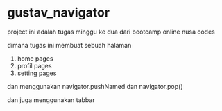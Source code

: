 # gustav_navigator

project ini adalah tugas minggu ke dua dari bootcamp online nusa codes

dimana tugas ini membuat sebuah halaman

1. home pages
2. profil pages
3. setting pages


dan menggunakan navigator.pushNamed dan navigator.pop()

dan juga menggunakan tabbar


